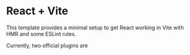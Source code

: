 # React + Vite

This template provides a minimal setup to get React working in Vite with HMR and some ESLint rules.

Currently, two official plugins are 


